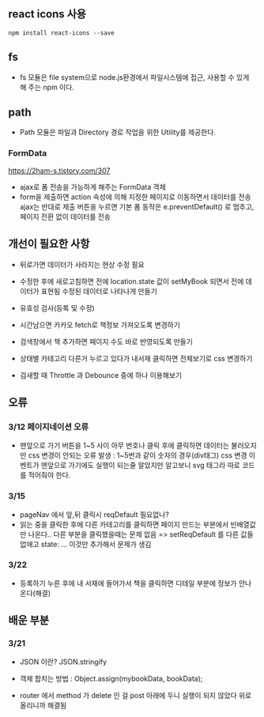 ## react icons 사용

`npm install react-icons --save`

## fs

- fs 모듈은 file system으로 node.js환경에서 파일시스템에 접근, 사용할 수 있게 해 주는 npm 이다.

## path

- Path 모듈은 파일과 Directory 경로 작업을 위한 Utility를 제공한다.

### FormData

https://2ham-s.tistory.com/307

- ajax로 폼 전송을 가능하게 해주는 FormData 객체
- form을 제출하면 action 속성에 의해 지정한 페이지로 이동하면서 데이터를 전송
  ajax는 반대로 제출 버튼을 누르면 기본 폼 동작은 e.preventDefault() 로 멈추고, 페이지 전환 없이 데이터를 전송

## 개선이 필요한 사항

- 뒤로가면 데이터가 사라지는 현상 수정 필요
- 수정한 후에 새로고침하면 전에 location.state 값이 setMyBook 되면서 전에 데이터가 표현됨
  수정된 데이터로 나타나게 만들기

- 유효성 검사(등록 및 수정)
- 시간남으면 카카오 fetch로 책정보 가져오도록 변경하기
- 검색창에서 책 추가하면 페이지 수도 바로 반영되도록 만들기
- 상태별 카테고리 다른거 누르고 있다가 내서재 클릭하면 전체보기로 css 변경하기
- 검새할 때 Throttle 과 Debounce 중에 하나 이용해보기

## 오류

### 3/12 페이지네이션 오류

- 맨앞으로 가기 버튼을 1~5 사이 아무 번호나 클릭 후에 클릭하면 데이터는 불러오지만
  css 변경이 안되는 오류 발생
  : 1~5번과 같이 숫자의 경우(div태그) css 변경 이벤트가 맨앞으로 가기에도 실행이 되는줄 알았지만
  알고보니 svg 태그라 따로 코드를 적어줘야 한다.

### 3/15

- pageNav 에서 앞,뒤 클릭시 reqDefault 필요없나?
- 읽는 중을 클릭한 후에 다른 카테고리를 클릭하면 페이지 만드는 부분에서 빈배열값만 나온다..
  다른 부분을 클릭했을때는 문제 없음
  => setReqDefault 를 다른 값들 없애고 state: ... 이것만 추가해서 문제가 생김

### 3/22

- 등록하기 누른 후에 내 서재에 들어가서 책을 클릭하면 디테일 부분에 정보가 안나온다(해결)

## 배운 부분

### 3/21

- JSON 이란? JSON.stringify

- 객체 합치는 방법 : Object.assign(mybookData, bookData);
- router 에서 method 가 delete 인 걸 post 아래에 두니 실행이 되지 않았다 위로 올리니까 해결됨
